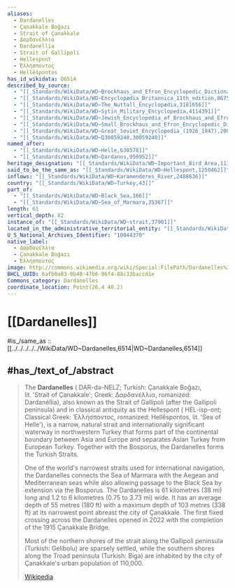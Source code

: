 ```yaml
---
aliases:
  - Dardanelles
  - Çanakkale Boğazı
  - Strait of Çanakkale
  - Δαρδανέλλια
  - Dardanéllia
  - Strait of Gallipoli
  - Hellespont
  - Ἑλλήσποντος
  - Hellḗspontos
has_id_wikidata: Q6514
described_by_source:
  - "[[_Standards/WikiData/WD~Brockhaus_and_Efron_Encyclopedic_Dictionary,602358]]"
  - "[[_Standards/WikiData/WD~Encyclopædia_Britannica_11th_edition,867541]]"
  - "[[_Standards/WikiData/WD~The_Nuttall_Encyclopædia,3181656]]"
  - "[[_Standards/WikiData/WD~Sytin_Military_Encyclopedia,4114391]]"
  - "[[_Standards/WikiData/WD~Jewish_Encyclopedia_of_Brockhaus_and_Efron,4173137]]"
  - "[[_Standards/WikiData/WD~Small_Brockhaus_and_Efron_Encyclopedic_Dictionary,19180675]]"
  - "[[_Standards/WikiData/WD~Great_Soviet_Encyclopedia_(1926_1947),20078554]]"
  - "[[_Standards/WikiData/WD~Q30059240,30059240]]"
named_after:
  - "[[_Standards/WikiData/WD~Helle,638578]]"
  - "[[_Standards/WikiData/WD~Dardanos,950952]]"
heritage_designation: "[[_Standards/WikiData/WD~Important_Bird_Area,1139892]]"
said_to_be_the_same_as: "[[_Standards/WikiData/WD~Hellespont,1250462]]"
inflows: "[[_Standards/WikiData/WD~Karamenderes_River,2488636]]"
country: "[[_Standards/WikiData/WD~Turkey,43]]"
part_of:
  - "[[_Standards/WikiData/WD~Black_Sea,166]]"
  - "[[_Standards/WikiData/WD~Sea_of_Marmara,35367]]"
length: 61
vertical_depth: 82
instance_of: "[[_Standards/WikiData/WD~strait,37901]]"
located_in_the_administrative_territorial_entity: "[[_Standards/WikiData/WD~Çanakkale_Province,47813]]"
U_S_National_Archives_Identifier: "10044370"
native_label:
  - Δαρδανέλλια
  - Çanakkale Boğazı
  - Ἑλλήσποντος
image: http://commons.wikimedia.org/wiki/Special:FilePath/Dardanelles%20landsat.jpg
BHCL_UUID: 6afb0a03-0b40-47b6-96f4-88c33baccd1e
Commons_category: Dardanelles
coordinate_location: Point(26.4 40.2)
---
```


# [[Dardanelles]]  

#is_/same_as :: [[../../../../../WikiData/WD~Dardanelles,6514|WD~Dardanelles,6514]] 

## #has_/text_of_/abstract 

> The **Dardanelles** ( DAR-də-NELZ; Turkish: Çanakkale Boğazı, lit. 'Strait of Çanakkale'; Greek: Δαρδανέλλια, romanized: Dardanéllia), also known as the Strait of Gallipoli (after the Gallipoli peninsula) and in classical antiquity as the Hellespont ( HEL-isp-ont; Classical Greek: Ἑλλήσποντος, romanized: Hellḗspontos, lit. 'Sea of Helle'), is a narrow, natural strait and internationally significant waterway in northwestern Turkey that forms part of the continental boundary between Asia and Europe and separates Asian Turkey from European Turkey. Together with the Bosporus, the Dardanelles forms the Turkish Straits.
>
> One of the world's narrowest straits used for international navigation, the Dardanelles connects the Sea of Marmara with the Aegean and Mediterranean seas while also allowing passage to the Black Sea by extension via the Bosporus. The Dardanelles is 61 kilometres (38 mi) long and 1.2 to 6 kilometres (0.75 to 3.73 mi) wide. It has an average depth of 55 metres (180 ft) with a maximum depth of 103 metres (338 ft) at its narrowest point abreast the city of Çanakkale. The first fixed crossing across the Dardanelles opened in 2022 with the completion of the 1915 Çanakkale Bridge.
>
> Most of the northern shores of the strait along the Gallipoli peninsula (Turkish: Gelibolu) are sparsely settled, while the southern shores along the Troad peninsula (Turkish: Biga) are inhabited by the city of Çanakkale's urban population of 110,000.
>
> [Wikipedia](https://en.wikipedia.org/wiki/Dardanelles) 

